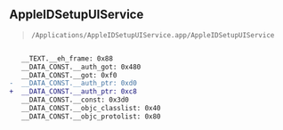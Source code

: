 ## AppleIDSetupUIService

> `/Applications/AppleIDSetupUIService.app/AppleIDSetupUIService`

```diff

   __TEXT.__eh_frame: 0x88
   __DATA_CONST.__auth_got: 0x480
   __DATA_CONST.__got: 0xf0
-  __DATA_CONST.__auth_ptr: 0xd0
+  __DATA_CONST.__auth_ptr: 0xc8
   __DATA_CONST.__const: 0x3d0
   __DATA_CONST.__objc_classlist: 0x40
   __DATA_CONST.__objc_protolist: 0x80

```
